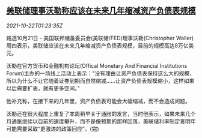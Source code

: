 <!--1634866262000-->
[美联储理事沃勒称应该在未来几年缩减资产负债表规模](https://cn.reuters.com/article/us-fed-waller-bs-1022-idCNKBS2HC03K)
------

<div><i>2021-10-22T01:23:35Z</i></div><p>路透10月21日 - 美国联邦储备委员会(美联储/FED)理事沃勒(Christopher Waller)周四表示，美联储应该在未来几年缩减资产负债表规模，目前的规模高达8万亿美元。</p><p>沃勒在官方货币和金融机构论坛(Offical Monetary And Financial Institutions Forum)主办的一场线上活动上表示：“没有理由让资产负债表保持这么大的规模，所以为什么不让它随着证券到期而自然缩减……让资产负债表规模缩小，这样如果以后需要扩表，就有更多空间。”</p><p>他补充称，在接下来的几年里，资产负债表可能会大幅缩减，而不会造成问题。</p><p>沃勒还在很大程度上重复了本周稍早关于通胀的发言，当时他表示，如果未来几个月通胀继续以目前的速度攀升，而不是像预期的那样回落，美联储利率制定者明年可能需要采取“更激进的政策回应”。(完)</p>
